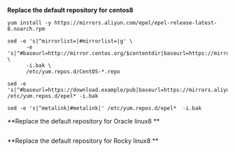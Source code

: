 


**Replace the default repository for centos8**
```
yum install -y https://mirrors.aliyun.com/epel/epel-release-latest-8.noarch.rpm

sed -e 's|^mirrorlist=|#mirrorlist=|g' \
      -e 's|^#baseurl=http://mirror.centos.org/$contentdir|baseurl=https://mirrors.tuna.tsinghua.edu.cn/centos|g' \
      -i.bak \
      /etc/yum.repos.d/CentOS-*.repo

sed -e 's|^#baseurl=https://download.example/pub|baseurl=https://mirrors.aliyun.com|' /etc/yum.repos.d/epel* -i.bak

sed -e 's|^metalink|#metalink|' /etc/yum.repos.d/epel*  -i.bak    
```


**Replace the default repository for Oracle linux8 **
```
```

**Replace the default repository for Rocky linux8 **
```
```
